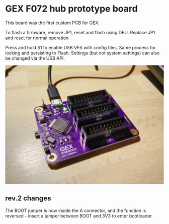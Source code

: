 GEX F072 hub prototype board
============================

This board was the first custom PCB for GEX.

To flash a firmware, remove JP1, reset and flash using DFU. Replace JP1 and reset for normal operation.

Press and hold S1 to enable USB VFS with config files. Same process for locking and persisting to Flash.
Settings (but not system settings) can also be changed via the USB API.

![photo](photo.jpg)

rev.2 changes
-------------

The BOOT jumper is now inside the A connector, 
and the function is reversed - insert a jumper between BOOT and 3V3 to enter bootloader.
